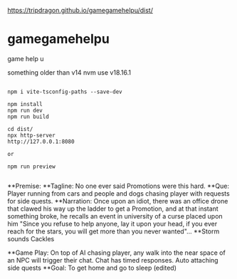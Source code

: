 
https://tripdragon.github.io/gamegamehelpu/dist/

# gamegamehelpu
game help u


something older than v14
nvm use v18.16.1


```

npm i vite-tsconfig-paths --save-dev

npm install
npm run dev
npm run build

cd dist/
npx http-server
http://127.0.0.1:8080

or

npm run preview

```

```npm run lint
```



**Premise:
**Tagline: No one ever said Promotions were this hard.
**Que: Player running from cars and people and dogs chasing player with requests for side quests.
**Narration:
Once upon an idiot, there was an office drone that clawed his way up the ladder to get a Promotion, and at that instant something broke, he recalls an event in university of a curse placed upon him "Since you refuse to help anyone, lay it upon your head, if you ever reach for the stars, you will get more than you never wanted"...
**Storm sounds Cackles

**Game Play: On top of AI chasing player, any walk into the near space of an NPC will trigger their chat. Chat has timed responses. Auto attaching side quests
**Goal: To get home and go to sleep (edited) 
